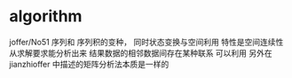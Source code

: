# algorithm


joffer/No51  序列和 序列积的变种， 同时状态变换与空间利用 特性是空间连续性 从求解要求能分析出来  结果数据的相邻数据间存在某种联系  可以利用 另外在jianzhioffer 中描述的矩阵分析法本质是一样的